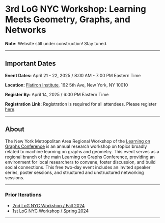 
# 3rd LoG NYC Workshop: Learning Meets Geometry, Graphs, and Networks 

**Note:** Website still under construction! Stay tuned.

---

## Important Dates

**Event Dates:** April 21 - 22, 2025 / 8:00 AM - 7:00 PM Eastern Time

**Location:** [Flatiron Institute](https://www.simonsfoundation.org/flatiron/), 162 5th Ave, New York, NY 10010

**Register By:** April 14, 2025 / 6:00 PM Eastern Time

**Registration Link:** Registration is required for all attendees. Please register [here](https://events.simonsfoundation.org/event/90116c4e-d87a-4943-8bb8-b3b92d0ff398/regProcessStep1:9d11078f-3ba9-4a4e-be59-4d82b9e7a8ca?RefId=Registration).

---

## About

The New York Metropolitan Area Regional Workshop of the [Learning on Graphs Conference](https://logconference.org/) is an annual research workshop on topics broadly related to machine learning on graphs and geometry. This event serves as a regional branch of the main Learning on Graphs Conference, providing an environment for local researchers to convene, foster discussion, and build social connections. This free two-day event includes an invited speaker series, poster sessions, and structured and unstructured networking sessions.

---

### Prior Iterations

- [2nd LoG NYC Workshop / Fall 2024](https://logmeetupnyc.github.io/)
- [1st LoG NYC Workshop / Spring 2024](https://1stlognycmeetup.github.io/)

---